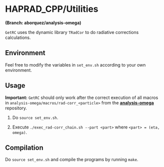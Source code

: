 HAPRAD_CPP/Utilities
====================

**(Branch: aborquez/analysis-omega)**

`GetRC` uses the dynamic library `TRadCor` to do radiative corrections calculations.

## Environment

Feel free to modify the variables in `set_env.sh` according to your own environment.

## Usage

**Important:** `GetRC` should only work after the correct execution of all macros in `analysis-omega/macros/rad-corr_<particle>` from the [**analysis-omega**](http://github.com/utfsm-eg2-data-analysis/analysis-omega) repository.

1. Do `source set_env.sh`.

2. Execute `./exec_rad-corr_chain.sh --part <part>` where `<part> = (eta, omega)`.

## Compilation

Do `source set_env.sh` and compile the programs by running `make`.

